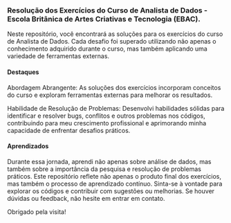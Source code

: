 ### Resolução dos Exercícios do Curso de Analista de Dados - Escola Britânica de Artes Criativas e Tecnologia (EBAC).

Neste repositório, você encontrará as soluções para os exercícios do curso de Analista de Dados. Cada desafio foi superado utilizando não apenas o conhecimento adquirido durante o curso, mas também aplicando uma variedade de ferramentas externas.

#### Destaques

Abordagem Abrangente: As soluções dos exercícios incorporam conceitos do curso e exploram ferramentas externas para melhorar os resultados.

Habilidade de Resolução de Problemas: Desenvolvi habilidades sólidas para identificar e resolver bugs, conflitos e outros problemas nos códigos, contribuindo para meu crescimento profissional e aprimorando minha capacidade de enfrentar desafios práticos.

####  Aprendizados

Durante essa jornada, aprendi não apenas sobre análise de dados, mas também sobre a importância da pesquisa e resolução de problemas práticos. Este repositório reflete não apenas o produto final dos exercícios, mas também o processo de aprendizado contínuo.
Sinta-se à vontade para explorar os códigos e contribuir com sugestões ou melhorias. Se houver dúvidas ou feedback, não hesite em entrar em contato.

Obrigado pela visita!
